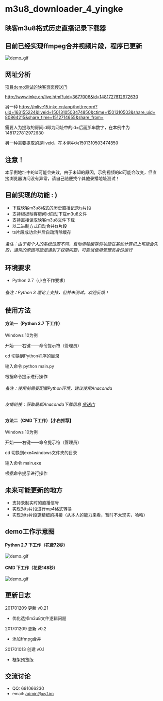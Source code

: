 # m3u8_downloader_4_yingke
## 映客m3u8格式历史直播记录下载器
## 目前已经实现ffmpeg合并视频片段，程序已更新
![demo_gif](/img/demo4python.gif)

网址分析
------------
[项目demo测试的映客页面传送门](http://www.inke.cn/live.html?uid=3677006&id=1481727812972630)

http://www.inke.cn/live.html?uid=3677006&id=1481727812972630

另一种
https://mlive15.inke.cn/app/hot/record?uid=163155224&liveid=1501310503474850&ctime=1501310503&share_uid=80864215&share_time=1512714655&share_from=

需要人为提取的房间id即为网址中的id=后面那串数字，在本例中为1481727812972630

另一种需要提取的是liveid，在本例中为1501310503474850
## 注意！
本示例地址中的id可能会失效，由于未知的原因，示例视频的id可能会改变，但直接浏览器访问没有异常，请自己随便找个其他录播地址测试！

目前实现的功能 : )
------------
- 下载映客m3u8格式的历史直播记录ts片段
- 支持根据映客房间id自动下载m3u8文件
- 支持直接读取映客m3u8文件下载
- 以二进制方式自动合并ts片段
- ts片段成功合并后自动清除缓存

###### 备注：由于每个人的系统设置不同，自动清除缓存的功能在某些计算机上可能会失败，通常的原因可能是遇到了权限问题，可尝试使用管理员身份运行

环境要求
------------
- Python 2.7（小白不作要求）

###### 备注：Python 3 理论上支持，但并未测试，欢迎反馈！


使用方法
------------

#### 方法一（Python 2.7 下工作）
Windows 10为例

开始——右键——命令提示符（管理员）

cd 切换到Python程序的目录

输入命令 python main.py

根据命令提示进行操作

###### 备注：使用前需要配置Python环境，建议使用Anaconda
###### 友情链接：获取最新Anaconda下载信息 [传送门](https://www.continuum.io/downloads)

#### 方法二（CMD 下工作）【小白推荐】
Windows 10为例

开始——右键——命令提示符（管理员）

cd 切换到exe4windows文件夹的目录

输入命令 main.exe

根据命令提示进行操作

未来可能更新的地方
----------
- 支持录制实时的直播信号
- 实现对ts片段进行mp4格式转换
- 实现对ts片段更精细的拼接（从本人的能力来看，暂时不太现实，哈哈）

demo工作示意图
-----------

#### Python 2.7 下工作（花费72秒）
![demo_gif](/img/demo4python.gif)

#### CMD 下工作（花费148秒）
![demo_gif](/img/demo4cmd.gif)

更新日志
-----------
201701209 更新 v0.21
- 优化选择m3u8文件逻辑问题

201701209 更新 v0.2
- 添加ffmpg合并

201701013 创建 v0.1
- 框架预览版

交流讨论
----------
- QQ: 691066230
- email: admin@xyf.im

